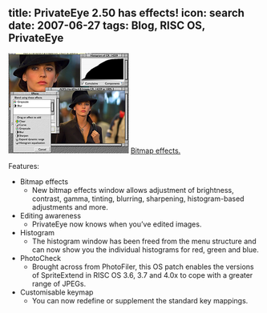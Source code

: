 title: PrivateEye 2.50 has effects!
icon: search
date: 2007-06-27
tags: Blog, RISC OS, PrivateEye
----

![PrivateEye 2.50 screenshot.](/software/thumbs/eyesnap2.png)
[Bitmap effects.](/software/eyesnap2.png)

Features:

* Bitmap effects
  * New bitmap effects window allows adjustment of brightness, contrast, gamma, tinting, blurring, sharpening, histogram-based adjustments and more.
* Editing awareness
  * PrivateEye now knows when you’ve edited images.
* Histogram
  * The histogram window has been freed from the menu structure and can now show you the individual histograms for red, green and blue.
* PhotoCheck
  * Brought across from PhotoFiler, this OS patch enables the versions of SpriteExtend in RISC OS 3.6, 3.7 and 4.0x to cope with a greater range of JPEGs.
* Customisable keymap
  * You can now redefine or supplement the standard key mappings.
